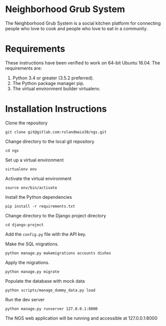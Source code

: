 # Neighborhood Grub System

The Neighborhood Grub System is a social kitchen platform for connecting people
who love to cook and people who love to eat in a community.

# Requirements

These instructions have been verified to work on 64-bit Ubuntu 16.04. The
requirements are:

1. Python 3.4 or greater (3.5.2 preferred).
2. The Python package manager pip.
3. The virtual environment builder virtualenv.

# Installation Instructions

Clone the repository
```
git clone git@gitlab.com:rolandmaio38/ngs.git
```
Change directory to the local git repository
```
cd ngs
```
Set up a virtual environment
```
virtualenv env
```
Activate the virtual environment
```
source env/bin/activate
```
Install the Python dependencies
```
pip install -r requirements.txt
```
Change directory to the Django project directory
```
cd django-project
```
Add the `config.py` file with the API key.

Make the SQL migrations.
```
python manage.py makemigrations accounts dishes
```
Apply the migrations.
```
python manage.py migrate
```
Populate the database with mock data
```
python scripts/manage_dummy_data.py load
```
Run the dev server
```
python manage.py runserver 127.0.0.1:8000
```
The NGS web application will be running and accessible at 127.0.0.1:8000
